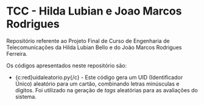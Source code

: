 # TCC - Hilda Lubian e Joao Marcos Rodrigues
Repositório referente ao Projeto Final de Curso de Engenharia de Telecomunicações da Hilda Lubian Bello e do João Marcos Rodrigues Ferreira.

Os códigos apresentados neste repositório são:

* {c:red}uidaleatorio.py{/c} - Este código gera um UID (Identificador Único) aleatório para um cartão, combinando letras minúsculas e dígitos. Foi utilizado na geração de *tags* aleatórias para as avaliações do sistema.
